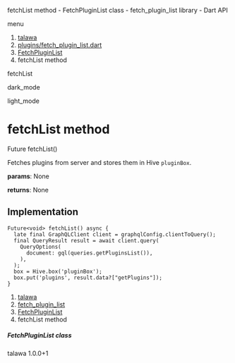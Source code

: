 




fetchList method - FetchPluginList class - fetch\_plugin\_list library - Dart API







menu

1. [talawa](../../index.html)
2. [plugins/fetch\_plugin\_list.dart](../../plugins_fetch_plugin_list/plugins_fetch_plugin_list-library.html)
3. [FetchPluginList](../../plugins_fetch_plugin_list/FetchPluginList-class.html)
4. fetchList method

fetchList


dark\_mode

light\_mode




# fetchList method


Future<void>
fetchList()

Fetches plugins from server and stores them in Hive `pluginBox`.

**params**:
None

**returns**:
None


## Implementation

```
Future<void> fetchList() async {
  late final GraphQLClient client = graphqlConfig.clientToQuery();
  final QueryResult result = await client.query(
    QueryOptions(
      document: gql(queries.getPluginsList()),
    ),
  );
  box = Hive.box('pluginBox');
  box.put('plugins', result.data?["getPlugins"]);
}
```

 


1. [talawa](../../index.html)
2. [fetch\_plugin\_list](../../plugins_fetch_plugin_list/plugins_fetch_plugin_list-library.html)
3. [FetchPluginList](../../plugins_fetch_plugin_list/FetchPluginList-class.html)
4. fetchList method

##### FetchPluginList class





talawa
1.0.0+1






